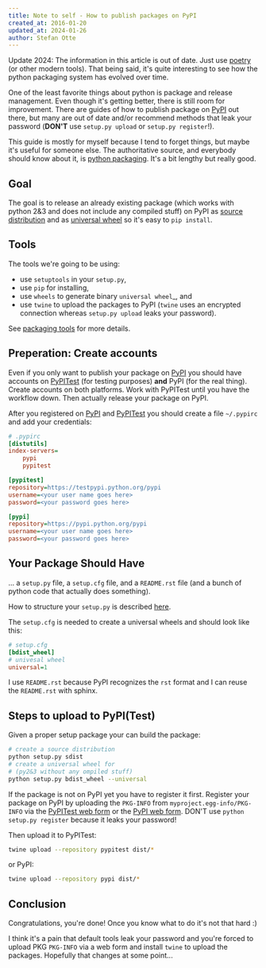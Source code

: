 ```yaml
---
title: Note to self - How to publish packages on PyPI
created_at: 2016-01-20
updated_at: 2024-01-26
author: Stefan Otte
---
```


<p class="notice">
Update 2024: The information in this article is out of date.
Just use <a href="https://python-poetry.org/">poetry</a> (or other modern tools).
That being said, it's quite interesting to see how the python packaging system has evolved over time.
</p>

One of the least favorite things about python is package and release management.
Even though it's getting better, there is still room for improvement.
There are guides of how to publish package on [PyPI][PyPI] out there,
but many are out of date and/or recommend methods that leak your password
(**DON'T** use `setup.py upload` or `setup.py register`!).

This guide is mostly for myself because I tend to forget things,
but maybe it's useful for someone else.
The authoritative source,
and everybody should know about it,
is [python packaging][python packaging].
It's a bit lengthy but really good.

## Goal

The goal is to release an already existing package
(which works with python 2&3 and does not include any compiled stuff)
on PyPI
as [source distribution][source distribution] and as [universal wheel][universal wheel]
so it's easy to `pip install`.

## Tools

The tools we're going to be using:

- use `setuptools` in your `setup.py`,
- use `pip` for installing,
- use `wheels` to generate binary `universal wheel`_, and
- use `twine` to upload the packages to PyPI
  (`twine` uses an encrypted connection whereas `setup.py upload`
  leaks your password).

See [packaging tools][packaging tools] for more details.

## Preperation: Create accounts

Even if you only want to publish your package on [PyPI][PyPI]
you should have accounts on [PyPITest][PyPITest] (for testing purposes)
**and** PyPI (for the real thing).
Create accounts on both platforms.
Work with PyPITest until you have the workflow down.
Then actually release your package on PyPI.

After you registered on
[PyPI](https://pypi.python.org/pypi?%3Aaction=register_form) and
[PyPITest](https://testpypi.python.org/pypi?%3Aaction=register_form)
you should create a file `~/.pypirc` and add your credentials:

```ini
# .pypirc
[distutils]
index-servers=
    pypi
    pypitest

[pypitest]
repository=https://testpypi.python.org/pypi
username=<your user name goes here>
password=<your password goes here>

[pypi]
repository=https://pypi.python.org/pypi
username=<your user name goes here>
password=<your password goes here>
```

## Your Package Should Have

... a `setup.py` file, a `setup.cfg` file, and a `README.rst` file (and
a bunch of python code that actually does something).

How to structure your ``setup.py`` is described
[here](https://packaging.python.org/en/latest/distributing/#setup-args).

The `setup.cfg` is needed to create a universal wheels and should look like
this:

```ini
# setup.cfg
[bdist_wheel]
# univesal wheel
universal=1
```

I use `README.rst` because PyPI recognizes the `rst` format
and I can reuse the `README.rst` with sphinx.

## Steps to upload to PyPI(Test)

Given a proper setup package your can build the package:

```bash
# create a source distribution
python setup.py sdist
# create a universal wheel for
# (py2&3 without any ompiled stuff)
python setup.py bdist_wheel --universal
```

If the package is not on PyPI yet you have to register it first.
Register your package on PyPI by uploading the `PKG-INFO`
from `myproject.egg-info/PKG-INFO`
via the [PyPITest web form](https://testpypi.python.org/pypi?%3Aaction=submit_form)
or the [PyPI web form](https://testpypi.python.org/pypi?%3Aaction=submit_form).
DON'T use `python setup.py register` because it leaks your password!

Then upload it to PyPITest:

```bash
twine upload --repository pypitest dist/*
```

or PyPI:

```bash
twine upload --repository pypi dist/*
```

## Conclusion

Congratulations, you're done!
Once you know what to do it's not that hard :)

I think it's a pain that default tools leak your password and you're forced
to upload PKG
`PKG-INFO` via a web form and install `twine` to upload the packages.
Hopefully that changes at some point...

<!-- links -->
[PyPITest]: https://testpypi.python.org/pypi
[PyPI]: https://pypi.python.org/pypi
[python packaging]: https://packaging.python.org/en/latest/
[universal wheel]: https://packaging.python.org/en/latest/distributing/#universal-wheels
[source distribution]: https://packaging.python.org/en/latest/glossary/#term-source-distribution-or-sdist
[packaging tools]: https://packaging.python.org/en/latest/current/
